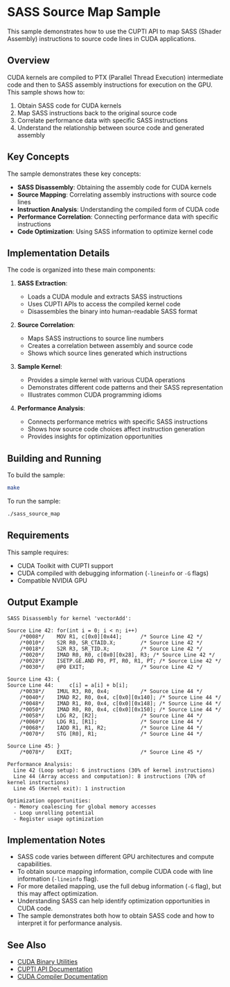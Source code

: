 # SASS Source Map Sample

This sample demonstrates how to use the CUPTI API to map SASS (Shader Assembly) instructions to source code lines in CUDA applications.

## Overview

CUDA kernels are compiled to PTX (Parallel Thread Execution) intermediate code and then to SASS assembly instructions for execution on the GPU. This sample shows how to:

1. Obtain SASS code for CUDA kernels
2. Map SASS instructions back to the original source code
3. Correlate performance data with specific SASS instructions
4. Understand the relationship between source code and generated assembly

## Key Concepts

The sample demonstrates these key concepts:

- **SASS Disassembly**: Obtaining the assembly code for CUDA kernels
- **Source Mapping**: Correlating assembly instructions with source code lines
- **Instruction Analysis**: Understanding the compiled form of CUDA code
- **Performance Correlation**: Connecting performance data with specific instructions
- **Code Optimization**: Using SASS information to optimize kernel code

## Implementation Details

The code is organized into these main components:

1. **SASS Extraction**:
   - Loads a CUDA module and extracts SASS instructions
   - Uses CUPTI APIs to access the compiled kernel code
   - Disassembles the binary into human-readable SASS format

2. **Source Correlation**:
   - Maps SASS instructions to source line numbers
   - Creates a correlation between assembly and source code
   - Shows which source lines generated which instructions

3. **Sample Kernel**:
   - Provides a simple kernel with various CUDA operations
   - Demonstrates different code patterns and their SASS representation
   - Illustrates common CUDA programming idioms

4. **Performance Analysis**:
   - Connects performance metrics with specific SASS instructions
   - Shows how source code choices affect instruction generation
   - Provides insights for optimization opportunities

## Building and Running

To build the sample:

```bash
make
```

To run the sample:

```bash
./sass_source_map
```

## Requirements

This sample requires:
- CUDA Toolkit with CUPTI support
- CUDA compiled with debugging information (`-lineinfo` or `-G` flags)
- Compatible NVIDIA GPU

## Output Example

```
SASS Disassembly for kernel 'vectorAdd':

Source Line 42: for(int i = 0; i < n; i++)
    /*0008*/    MOV R1, c[0x0][0x44];      /* Source Line 42 */
    /*0010*/    S2R R0, SR_CTAID.X;        /* Source Line 42 */
    /*0018*/    S2R R3, SR_TID.X;          /* Source Line 42 */
    /*0020*/    IMAD R0, R0, c[0x0][0x28], R3; /* Source Line 42 */
    /*0028*/    ISETP.GE.AND P0, PT, R0, R1, PT; /* Source Line 42 */
    /*0030*/    @P0 EXIT;                  /* Source Line 42 */

Source Line 43: {
Source Line 44:     c[i] = a[i] + b[i];
    /*0038*/    IMUL R3, R0, 0x4;          /* Source Line 44 */
    /*0040*/    IMAD R2, R0, 0x4, c[0x0][0x140]; /* Source Line 44 */
    /*0048*/    IMAD R1, R0, 0x4, c[0x0][0x148]; /* Source Line 44 */
    /*0050*/    IMAD R0, R0, 0x4, c[0x0][0x150]; /* Source Line 44 */
    /*0058*/    LDG R2, [R2];              /* Source Line 44 */
    /*0060*/    LDG R1, [R1];              /* Source Line 44 */
    /*0068*/    IADD R1, R1, R2;           /* Source Line 44 */
    /*0070*/    STG [R0], R1;              /* Source Line 44 */

Source Line 45: }
    /*0078*/    EXIT;                      /* Source Line 45 */

Performance Analysis:
  Line 42 (Loop setup): 6 instructions (30% of kernel instructions)
  Line 44 (Array access and computation): 8 instructions (70% of kernel instructions)
  Line 45 (Kernel exit): 1 instruction

Optimization opportunities:
  - Memory coalescing for global memory accesses
  - Loop unrolling potential
  - Register usage optimization
```

## Implementation Notes

- SASS code varies between different GPU architectures and compute capabilities.
- To obtain source mapping information, compile CUDA code with line information (`-lineinfo` flag).
- For more detailed mapping, use the full debug information (`-G` flag), but this may affect optimization.
- Understanding SASS can help identify optimization opportunities in CUDA code.
- The sample demonstrates both how to obtain SASS code and how to interpret it for performance analysis.

## See Also

- [CUDA Binary Utilities](https://docs.nvidia.com/cuda/cuda-binary-utilities/index.html)
- [CUPTI API Documentation](https://docs.nvidia.com/cuda/cupti/index.html)
- [CUDA Compiler Documentation](https://docs.nvidia.com/cuda/cuda-compiler-driver-nvcc/index.html) 